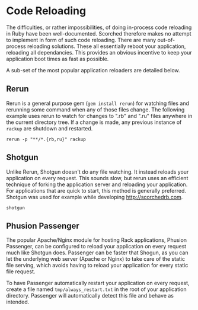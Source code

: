 Code Reloading
==============

The difficulties, or rather impossibilities, of doing in-process code reloading in Ruby have been well-documented. Scorched therefore makes no attempt to implement in form of such code reloading. There are many out-of-process reloading solutions. These all essentially reboot your application, reloading all dependancies. This provides an obvious incentive to keep your application boot times as fast as possible.

A sub-set of the most popular application reloaders are detailed below.

Rerun
-----
Rerun is a general purpose gem (``gem install rerun``) for watching files and rerunning some command when any of those files change. The following example uses rerun to watch for changes to ".rb" and ".ru" files anywhere in the current directory tree. If a change is made, any previous instance of `rackup` are shutdown and restarted.

    rerun -p "**/*.{rb,ru}" rackup

Shotgun
-------
Unlike Rerun, Shotgun doesn't do any file watching. It instead reloads your application on every request. This sounds slow, but rerun uses an efficient technique of forking the application server and reloading your application. For applications that are quick to start, this method is generally preferred. Shotgun was used for example while developing http://scorchedrb.com.

    shotgun

Phusion Passenger
-----------------
The popular Apache/Nginx module for hosting Rack applications, Phusion Passenger, can be configured to reload your application on every request much like Shotgun does. Passenger can be faster that Shogun, as you can let the underlying web server (Apache or Nginx) to take care of the static file serving, which avoids having to reload your application for every static file request.

To have Passenger automatically restart your application on every request, create a file named `tmp/always_restart.txt` in the root of your application directory. Passenger will automatically detect this file and behave as intended.